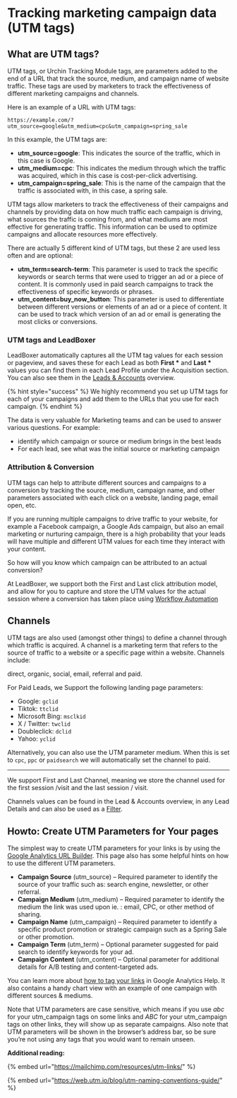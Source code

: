 # Tracking marketing campaign data (UTM tags)

## What are UTM tags?

UTM tags, or Urchin Tracking Module tags, are parameters added to the end of a URL that track the source, medium, and campaign name of website traffic. These tags are used by marketers to track the effectiveness of different marketing campaigns and channels.

Here is an example of a URL with UTM tags:

```url
https://example.com/?utm_source=google&utm_medium=cpc&utm_campaign=spring_sale
```

In this example, the UTM tags are:

* **utm\_source=google**: This indicates the source of the traffic, which in this case is Google.
* **utm\_medium=cpc**: This indicates the medium through which the traffic was acquired, which in this case is cost-per-click advertising.
* **utm\_campaign=spring\_sale**: This is the name of the campaign that the traffic is associated with, in this case, a spring sale.

UTM tags allow marketers to track the effectiveness of their campaigns and channels by providing data on how much traffic each campaign is driving, what sources the traffic is coming from, and what mediums are most effective for generating traffic. This information can be used to optimize campaigns and allocate resources more effectively.

There are actually 5 different kind of UTM tags, but these 2 are used less often and are optional:

* **utm\_term=search-term**: This parameter is used to track the specific keywords or search terms that were used to trigger an ad or a piece of content. It is commonly used in paid search campaigns to track the effectiveness of specific keywords or phrases.
* **utm\_content=buy\_now\_button**: This parameter is used to differentiate between different versions or elements of an ad or a piece of content. It can be used to track which version of an ad or email is generating the most clicks or conversions.

### UTM tags and LeadBoxer&#x20;

LeadBoxer automatically captures all the UTM tag values for each session or pageview, and saves these for each Lead as both **First \*** and **Last \*** values you can find them in each Lead Profile under the Acquisition section. You can also see them in the [Leads & Accounts](../../fundamentals/projects.md) overview.

{% hint style="success" %}
We highly recommend you set up UTM tags for each of your campaigns and add them to the URLs that you use for each campaign.&#x20;
{% endhint %}

The data is very valuable for Marketing teams and can be used to answer various questions. For example:

* identify which campaign or source or medium brings in the best leads &#x20;
* For each lead, see what was the initial source or marketing campaign

### Attribution & Conversion

UTM tags can help to attribute different sources and campaigns to a conversion by tracking the source, medium, campaign name, and other parameters associated with each click on a website, landing page, email open, etc.

If you are running multiple campaigns to drive traffic to your website, for example a Facebook campaign, a Google Ads campaign, but also an email marketing or nurturing campaign, there is a high probability that your leads will have multiple and different UTM values for each time they interact with your content.&#x20;

So how will you know which campaign can be attributed to an actual conversion?

At LeadBoxer, we support both the First and Last click attribution model, and allow for you to capture and store the UTM values for the actual session where a conversion has taken place using [Workflow Automation](../../fundamentals/elements/workflow-automation.md#actions)



## Channels

UTM tags are also used (amongst other things) to define a channel through which traffic is acquired. A channel is a marketing term that refers to the source of traffic to a website or a specific page within a website. Channels include:

direct, organic, social, email, referral and paid.

For Paid Leads, we Support the following landing page parameters:

* Google: `gclid`
* Tiktok: `ttclid`
* Microsoft Bing: `msclkid`&#x20;
* X /  Twitter: `twclid`&#x20;
* Doubleclick: `dclid`&#x20;
* Yahoo: `yclid`

Alternatively, you can also use the UTM parameter medium. When this is set to `cpc`, `ppc` or  `paidsearch` we will automatically set the channel to paid.

***

We support First and Last Channel, meaning we store the channel used for the first session /visit and the last session / visit.

Channels values can be found in the Lead & Accounts overview, in any Lead Details and can also be used as a [Filter](../../fundamentals/elements/filters.md).





## Howto: Create UTM Parameters for Your pages

The simplest way to create UTM parameters for your links is by using the  [Google Analytics URL Builder](http://www.google.com/support/analytics/bin/answer.py?answer=55578). This page also has some helpful hints on how to use the different UTM parameters.

* **Campaign Source** (utm\_source) – Required parameter to identify the source of your traffic such as: search engine, newsletter, or other referral.
* **Campaign Medium** (utm\_medium) – Required parameter to identify the medium the link was used upon ie. : email, CPC, or other method of sharing.
* **Campaign Name** (utm\_campaign) – Required parameter to identify a specific product promotion or strategic campaign such as a Spring Sale or other promotion.
* **Campaign Term** (utm\_term) – Optional parameter suggested for paid search to identify keywords for your ad.&#x20;
* **Campaign Content** (utm\_content) – Optional parameter for additional details for A/B testing and content-targeted ads.

You can learn more about  [how to tag your links](https://support.google.com/analytics/answer/1033867) in Google Analytics Help. It also contains a handy chart view with an example of one campaign with different sources & mediums.

Note that UTM parameters are case sensitive, which means if you use  _abc_ for your utm\_campaign tags on some links and _ABC_ for your utm\_campaign tags on other links, they will show up as separate campaigns. Also note that UTM parameters will be shown in the browser’s address bar, so be sure you’re not using any tags that you would want to remain unseen.



**Additional reading:**

{% embed url="https://mailchimp.com/resources/utm-links/" %}

{% embed url="https://web.utm.io/blog/utm-naming-conventions-guide/" %}
